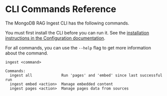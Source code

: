 # CLI Commands Reference

The MongoDB RAG Ingest CLI has the following commands.

You must first install the CLI before you can run it. See the [installation instructions in the Configuration documentation](./configure.md#install-the-ingest-cli).

For all commands, you can use the `--help` flag to get more information about the command.

```
ingest <command>

Commands:
  ingest all             Run 'pages' and 'embed' since last successful run
  ingest embed <action>  Manage embedded content
  ingest pages <action>  Manage pages data from sources
```